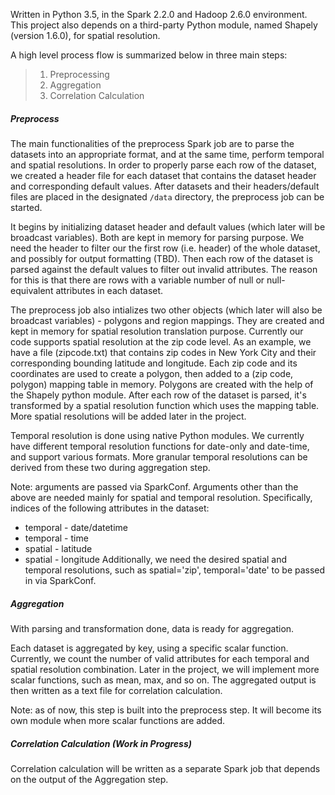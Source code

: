 Written in Python 3.5, in the Spark 2.2.0 and Hadoop 2.6.0 environment. This project also depends on a third-party Python module, named Shapely (version 1.6.0), for spatial resolution.

A high level process flow is summarized below in three main steps:
>    1. Preprocessing
>    2. Aggregation
>    3. Correlation Calculation

##### Preprocess
The main functionalities of the preprocess Spark job are to parse the datasets into an appropriate format, and at the same time, perform temporal and spatial resolutions. In order to properly parse each row of the dataset, we created a header file for each dataset that contains the dataset header and corresponding default values. After datasets and their headers/default files are placed in the designated <code>/data</code> directory, the preprocess job can be started.

It begins by initializing dataset header and default values (which later will be broadcast variables). Both are kept in memory for parsing purpose. We need the header to filter our the first row (i.e. header) of the whole dataset, and possibly for output formatting (TBD). Then each row of the dataset is parsed against the default values to filter out invalid attributes. The reason for this is that there are rows with a variable number of null or null-equivalent attributes in each dataset.

The preprocess job also intializes two other objects (which later will also be broadcast variables) - polygons and region mappings. They are created and kept in memory for spatial resolution translation purpose. Currently our code supports spatial resolution at the zip code level.  As an example, we have a file (zipcode.txt) that contains zip codes in New York City and their corresponding bounding latitude and longitude. Each zip code and its coordinates are used to create a polygon, then added to a (zip code, polygon) mapping table in memory. Polygons are created with the help of the Shapely python module. After each row of the dataset is parsed, it's transformed by a spatial resolution function which uses the mapping table. More spatial resolutions will be added later in the project.

Temporal resolution is done using native Python modules. We currently have different temporal resolution functions for date-only and date-time, and support various formats. More granular temporal resolutions can be derived from these two during aggregation step.

Note: arguments are passed via SparkConf. Arguments other than the above are needed mainly for spatial and temporal resolution. Specifically, indices of the following attributes in the dataset:
* temporal - date/datetime
* temporal - time
* spatial - latitude
* spatial - longitude
Additionally, we need the desired spatial and temporal resolutions, such as spatial='zip', temporal='date' to be passed in via SparkConf.


##### Aggregation
With parsing and transformation done, data is ready for aggregation.

Each dataset is aggregated by key, using a specific scalar function. Currently, we count the number of valid attributes for each temporal and spatial resolution combination. Later in the project, we will implement more scalar functions, such as mean, max, and so on. The aggregated output is then written as a text file for correlation calculation.

Note: as of now, this step is built into the preprocess step. It will become its own module when more scalar functions are added.

##### Correlation Calculation (Work in Progress)
Correlation calculation will be written as a separate Spark job that depends on the output of the Aggregation step.
